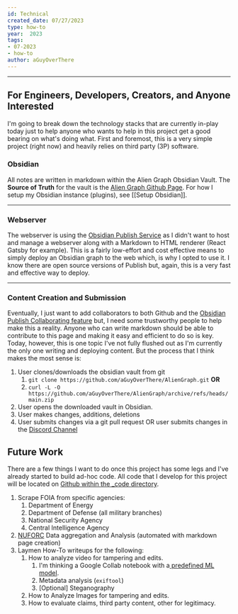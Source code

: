 ```yaml
---
id: Technical
created_date: 07/27/2023
type: how-to
year:  2023
tags:
- 07-2023
- how-to
author: aGuyOverThere
---
```


----

## For Engineers, Developers, Creators, and Anyone Interested

I'm going to break down the technology stacks that are currently in-play today just to help anyone who wants to help in this project get a good bearing on what's doing what. First and foremost, this is a very simple project (right now) and heavily relies on third party (3P) software.

### Obsidian

All notes are written in markdown within the Alien Graph Obsidian Vault. The **Source of Truth** for the vault is the [Alien Graph Github Page](https://github.com/aGuyOverThere/AlienGraph). For how I setup my Obsidian instance (plugins), see [[Setup Obsidian]].

---

### Webserver

The webserver is using the [Obsidian Publish Service](https://obsidian.md/publish) as I didn't want to host and manage a webserver along with a Markdown to HTML renderer (React Gatsby for example). This is a fairly low-effort and cost effective means to simply deploy an Obsidian graph to the web which, is why I opted to use it. I know there are open source versions of Publish but, again, this is a very fast and effective way to deploy. 

---

### Content Creation and Submission

Eventually, I just want to add collaborators to both Github and the [Obsidian Publish Collaborating feature](https://help.obsidian.md/Obsidian+Publish/Collaborating) but, I need some trustworthy people to help make this a reality. Anyone who can write markdown should be able to contribute to this page and making it easy and efficient to do so is key. Today, however, this is one topic I've not fully flushed out as I'm currently the only one writing and deploying content. But the process that I think makes the most sense is:

1. User clones/downloads the obsidian vault from git
	1. `git clone https://github.com/aGuyOverThere/AlienGraph.git` **OR**
	2. `curl -L -O https://github.com/aGuyOverThere/AlienGraph/archive/refs/heads/main.zip`
2. User opens the downloaded vault in Obsidian.
3. User makes changes, additions, deletions
4. User submits changes via a git pull request OR user submits changes in the [Discord Channel](https://discord.gg/MJzQGzPGSG)

## Future Work

There are a few things I want to do once this project has some legs and I've already started to build ad-hoc code. All code that I develop for this project will be located on [Github within the _code directory](https://github.com/aGuyOverThere/AlienGraph/tree/main/_code).

1. Scrape FOIA from specific agencies:
	1. Department of Energy
	2. Department of Defense (all military branches)
	3. National Security Agency
	4. Central Intelligence Agency
2. [NUFORC](https://nuforc.org/) Data aggregation and Analysis (automated with markdown page creation)
3. Laymen How-To writeups for the following:
	1. How to analyze video for tampering and edits. 
		1. I'm thinking a Google Collab notebook with a[ predefined ML model](https://github.com/ShobhitBansal/Video_Forgery_Detection_Using_Machine_Learning). 
		2. Metadata analysis (`exiftool`)
		3. [Optional] Steganography
	2. How to Analyze Images for tampering and edits.
	3. How to evaluate claims, third party content, other for legitimacy. 
